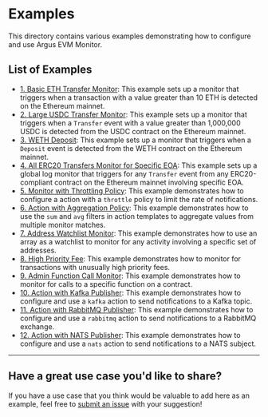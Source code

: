 # Examples

This directory contains various examples demonstrating how to configure and use
Argus EVM Monitor.

## List of Examples

- [1. Basic ETH Transfer Monitor](./1_basic_eth_transfer/README.md): This
  example sets up a monitor that triggers when a transaction with a value
  greater than 10 ETH is detected on the Ethereum mainnet.
- [2. Large USDC Transfer Monitor](./2_large_usdc_transfer/README.md): This
  example sets up a monitor that triggers when a `Transfer` event with a value
  greater than 1,000,000 USDC is detected from the USDC contract on the Ethereum
  mainnet.
- [3. WETH Deposit](./3_weth_deposit/README.md): This example sets up a monitor that triggers when a `Deposit` event is detected from the WETH contract on the Ethereum mainnet.
- [4. All ERC20 Transfers Monitor for Specific EOA](./4_all_erc20_transfers_for_eoa/README.md): This example sets up a global log monitor that triggers for any `Transfer` event from any ERC20-compliant contract on the Ethereum mainnet involving specific EOA.
- [5. Monitor with Throttling Policy](./5_action_with_throttle_policy/README.md): This example demonstrates how to configure a action with a `throttle` policy to limit the rate of notifications.
- [6. Action with Aggregation Policy](./6_action_with_aggregation_policy/README.md): This example demonstrates how to use the `sum` and `avg` filters in action templates to aggregate values from multiple monitor matches.
- [7. Address Watchlist Monitor](./7_address_watchlist_monitor/README.md): This example demonstrates how to use an array as a watchlist to monitor for any activity involving a specific set of addresses.
- [8. High Priority Fee](./8_high_priority_fee/README.md): This example demonstrates how to monitor for transactions with unusually high priority fees.
- [9. Admin Function Call Monitor](./9_admin_function_call/README.md): This example demonstrates how to monitor for calls to a specific function on a contract.
- [10. Action with Kafka Publisher](./10_action_with_kafka_publisher/README.md): This example demonstrates how to configure and use a `kafka` action to send notifications to a Kafka topic.
- [11. Action with RabbitMQ Publisher](./11_action_with_rabbitmq_publisher/README.md): This example demonstrates how to configure and use a `rabbitmq` action to send notifications to a RabbitMQ exchange.
- [12. Action with NATS Publisher](./12_action_with_nats_publisher/README.md): This example demonstrates how to configure and use a `nats` action to send notifications to a NATS subject.

---

## Have a great use case you'd like to share?

If you have a use case that you think would be valuable to add here as an
example, feel free to
[submit an issue](https://github.com/isSerge/argus-rs/issues/new/choose) with
your suggestion!
